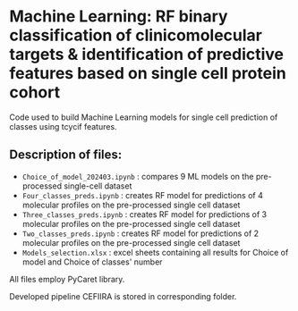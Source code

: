 # Machine Learning: RF binary classification of clinicomolecular targets & identification of predictive features based on single cell protein cohort 

Code used to build Machine Learning models for single cell prediction of classes using tcycif features.


## Description of files:

- `Choice_of_model_202403.ipynb` : compares 9 ML models on the pre-processed single-cell dataset
- `Four_classes_preds.ipynb` : creates RF model for predictions of 4 molecular profiles on the pre-processed single cell dataset
- `Three_classes_preds.ipynb` : creates RF model for predictions of 3 molecular profiles on the pre-processed single cell dataset
- `Two_classes_preds.ipynb` : creates RF model for predictions of 2 molecular profiles on the pre-processed single cell dataset
- `Models_selection.xlsx` : excel sheets containing all results for Choice of model and Choice of classes' number 

All files employ PyCaret library.

Developed pipeline CEFIIRA is stored in corresponding folder.

